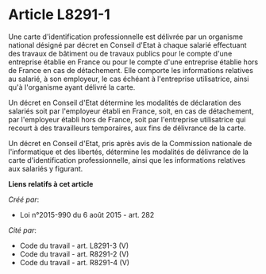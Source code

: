 # Article L8291-1

Une carte d'identification professionnelle est délivrée par un organisme national désigné par décret en Conseil d'Etat à
chaque salarié effectuant des travaux de bâtiment ou de travaux publics pour le compte d'une entreprise établie en France ou
pour le compte d'une entreprise établie hors de France en cas de détachement. Elle comporte les informations relatives au
salarié, à son employeur, le cas échéant à l'entreprise utilisatrice, ainsi qu'à l'organisme ayant délivré la carte.

Un décret en Conseil d'Etat détermine les modalités de déclaration des salariés soit par l'employeur établi en France, soit,
en cas de détachement, par l'employeur établi hors de France, soit par l'entreprise utilisatrice qui recourt à des
travailleurs temporaires, aux fins de délivrance de la carte.

Un décret en Conseil d'Etat, pris après avis de la Commission nationale de l'informatique et des libertés, détermine les
modalités de délivrance de la carte d'identification professionnelle, ainsi que les informations relatives aux salariés y
figurant.

**Liens relatifs à cet article**

_Créé par_:

  - Loi n°2015-990 du 6 août 2015 - art. 282

_Cité par_:

  - Code du travail - art. L8291-3 (V)
  - Code du travail - art. R8291-2 (V)
  - Code du travail - art. R8291-4 (V)
